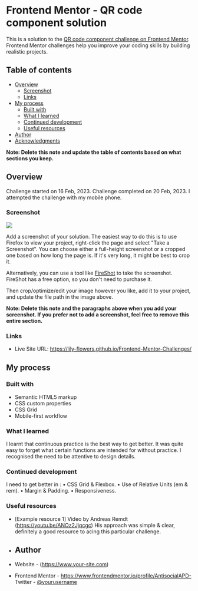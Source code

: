 # Frontend Mentor - QR code component solution

This is a solution to the [QR code component challenge on Frontend Mentor](https://www.frontendmentor.io/challenges/qr-code-component-iux_sIO_H). Frontend Mentor challenges help you improve your coding skills by building realistic projects. 

## Table of contents

- [Overview](#overview)
  - [Screenshot](#screenshot)
  - [Links](#links)
- [My process](#my-process)
  - [Built with](#built-with)
  - [What I learned](#what-i-learned)
  - [Continued development](#continued-development)
  - [Useful resources](#useful-resources)
- [Author](#author)
- [Acknowledgments](#acknowledgments)

**Note: Delete this note and update the table of contents based on what sections you keep.**

## Overview
Challenge started on 16 Feb, 2023. Challenge completed on 20 Feb, 2023. I attempted the challenge with my mobile phone.

### Screenshot

![](./screenshot.jpg)

Add a screenshot of your solution. The easiest way to do this is to use Firefox to view your project, right-click the page and select "Take a Screenshot". You can choose either a full-height screenshot or a cropped one based on how long the page is. If it's very long, it might be best to crop it.

Alternatively, you can use a tool like [FireShot](https://getfireshot.com/) to take the screenshot. FireShot has a free option, so you don't need to purchase it. 

Then crop/optimize/edit your image however you like, add it to your project, and update the file path in the image above.

**Note: Delete this note and the paragraphs above when you add your screenshot. If you prefer not to add a screenshot, feel free to remove this entire section.**

### Links


- Live Site URL: https://lily-flowers.github.io/Frontend-Mentor-Challenges/

## My process

### Built with

- Semantic HTML5 markup
- CSS custom properties
- CSS Grid
- Mobile-first workflow

### What I learned
I learnt that continuous practice is the best way to get better. It was quite easy to forget what certain functions are intended for without practice.
I recognised the need to be attentive to design details.
### Continued development
I need to get better in :
• CSS Grid & Flexbox.
• Use of Relative Units (em & rem).
• Margin & Padding.
• Responsiveness.
### Useful resources

- [Example resource 1] Video by Andreas Remdt (https://youtu.be/ANOz2Jjqcgc) His approach was simple & clear, definitely a good resource to acing this particular challenge.
- ## Author

- Website - (https://www.your-site.com)
- Frontend Mentor - https://www.frontendmentor.io/profile/AntisocialAPD-
Twitter - [@yourusername](https://www.twitter.com/yourusername)

